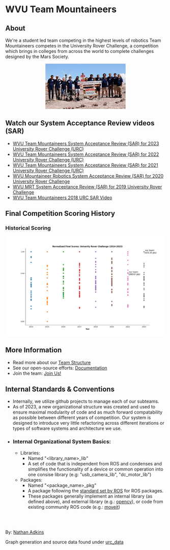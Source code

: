 
# WVU Team Mountaineers


## About
We're a student led team competing in the highest levels of robotics
Team Mountaineers competes in the University Rover Challenge, a competition which brings in colleges from across the world to complete challenges designed by the Mars Society.

<p align="center">
  <img width=50% src="images/2023URCTeamMountaineers-876x493.jpg" />
</p>


## Watch our System Acceptance Review videos (SAR)
- [WVU Team Mountaineers System Acceptance Review (SAR) for 2023 University Rover Challenge (URC)](https://www.youtube.com/watch?v=u_G0INgx_XA) 
- [WVU Team Mountaineers System Acceptance Review (SAR) for 2022 University Rover Challenge (URC)](https://www.youtube.com/watch?v=4wiPSe8JtRk)
- [WVU Team Mountaineers System Acceptance Review (SAR) for 2021 University Rover Challenge (URC)](https://www.youtube.com/watch?v=WcyxecE9sAE)
- [WVU Mountaineer Robotics System Acceptance Review (SAR) for 2020 University Rover Challenge](https://www.youtube.com/watch?v=45CkzOCeJRA)
- [WVU MRT System Acceptance Review (SAR) for 2019 University Rover Challenge](https://www.youtube.com/watch?v=_PSUZ2FptRo)
- [WVU Team Mountaineers 2018 URC SAR Video](https://www.youtube.com/watch?v=POSIFwnitT0)

## Final Competition Scoring History 

### Historical Scoring 
<p align="center">
  <img src="images/normalized_scores.png" />
</p>

## More Information
- Read more about our [Team Structure](https://urc.orgs.wvu.edu/team-structure)
- See our open-source efforts: [Documentation](https://urc.orgs.wvu.edu/documentation)
- Join the team: [Join Us!](https://urc.orgs.wvu.edu/join-us)
##  Internal Standards & Conventions
- Internally, we utilize github projects to manage each of our subteams.
- As of 2023, a new organizational structure was created and used to ensure maximal modularity of code and as much forward compatability as possible between different years of competition. Our system is designed to introduce very little refactoring across different iterations or types of software systems and architecture we use.
- ### Internal Organizational System Basics:
    - Libraries:
        - Named "<library_name>_lib"
        - A set of code that is independent from ROS and condenses and simplifies the functionality of a device or common operation into one consise library (e.g: "usb_camera_lib", "dc_motor_lib")
    - Packages:
        - Named "<package_name>_pkg"
        - A package following the [standard set by ROS](https://docs.ros.org/en/humble/Tutorials/Beginner-Client-Libraries/Creating-Your-First-ROS2-Package.html) for ROS packages.
        - These packages generally implement an internal library (as defined above), and external library (e.g.: [opencv](https://opencv.org/)), or code from existing community ROS code (e.g.: [moveit](https://moveit.ros.org/))

<br><br>

By: [Nathan Adkins](mailto:npa0003@mix.wvu.edu) 

Graph generation and source data found under [urc_data](urc_data)
